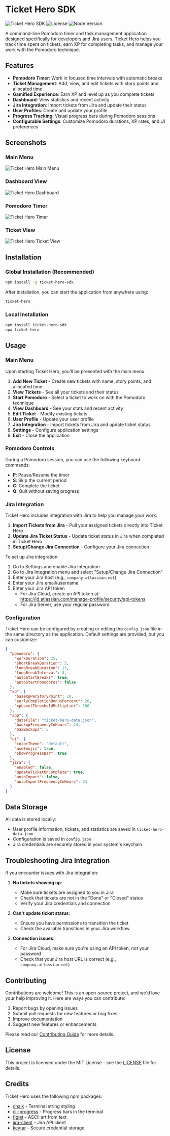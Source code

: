 # Ticket Hero SDK

![Ticket Hero SDK](https://img.shields.io/npm/v/ticket-hero-sdk)
![License](https://img.shields.io/npm/l/ticket-hero-sdk)
![Node Version](https://img.shields.io/node/v/ticket-hero-sdk)

A command-line Pomodoro timer and task management application designed specifically for developers and Jira users. Ticket Hero helps you track time spent on tickets, earn XP for completing tasks, and manage your work with the Pomodoro technique.

## Features

- **Pomodoro Timer**: Work in focused time intervals with automatic breaks
- **Ticket Management**: Add, view, and edit tickets with story points and allocated time
- **Gamified Experience**: Earn XP and level up as you complete tickets
- **Dashboard**: View statistics and recent activity
- **Jira Integration**: Import tickets from Jira and update their status
- **User Profiles**: Create and update your profile
- **Progress Tracking**: Visual progress bars during Pomodoro sessions
- **Configurable Settings**: Customize Pomodoro durations, XP rates, and UI preferences

## Screenshots

### Main Menu
![Ticket Hero Main Menu](./assets/ticket-hero-main.png)

### Dashboard View
![Ticket Hero Dashboard](./assets/ticket-hero-dashboard.png)

### Pomodoro Timer
![Ticket Hero Timer](./assets/ticket-hero-timer.png)

### Ticket View
![Ticket Hero Ticket View](./assets/ticket-hero-view.png)

## Installation

### Global Installation (Recommended)

```bash
npm install -g ticket-hero-sdk
```

After installation, you can start the application from anywhere using:

```bash
ticket-hero
```

### Local Installation

```bash
npm install ticket-hero-sdk
npx ticket-hero
```

## Usage

### Main Menu

Upon starting Ticket Hero, you'll be presented with the main menu:

1. **Add New Ticket** - Create new tickets with name, story points, and allocated time
2. **View Tickets** - See all your tickets and their status
3. **Start Pomodoro** - Select a ticket to work on with the Pomodoro technique
4. **View Dashboard** - See your stats and recent activity
5. **Edit Ticket** - Modify existing tickets
6. **User Profile** - Update your user profile
7. **Jira Integration** - Import tickets from Jira and update ticket status
8. **Settings** - Configure application settings
9. **Exit** - Close the application

### Pomodoro Controls

During a Pomodoro session, you can use the following keyboard commands:

- **P**: Pause/Resume the timer
- **S**: Skip the current period
- **C**: Complete the ticket
- **Q**: Quit without saving progress

### Jira Integration

Ticket Hero includes integration with Jira to help you manage your work:

1. **Import Tickets from Jira** - Pull your assigned tickets directly into Ticket Hero
2. **Update Jira Ticket Status** - Update ticket status in Jira when completed in Ticket Hero
3. **Setup/Change Jira Connection** - Configure your Jira connection

To set up Jira integration:
1. Go to Settings and enable Jira Integration
2. Go to Jira Integration menu and select "Setup/Change Jira Connection"
3. Enter your Jira host (e.g., `company.atlassian.net`)
4. Enter your Jira email/username
5. Enter your Jira API token
   - For Jira Cloud, create an API token at: https://id.atlassian.com/manage-profile/security/api-tokens
   - For Jira Server, use your regular password

### Configuration

Ticket Hero can be configured by creating or editing the `config.json` file in the same directory as the application. Default settings are provided, but you can customize:

```json
{
  "pomodoro": {
    "workDuration": 25,
    "shortBreakDuration": 5,
    "longBreakDuration": 15,
    "longBreakInterval": 4,
    "autoStartBreaks": true,
    "autoStartPomodoros": false
  },
  "xp": {
    "baseXpPerStoryPoint": 10,
    "earlyCompletionBonusPercent": 20,
    "xpLevelThresholdMultiplier": 100
  },
  "app": {
    "dataFile": "ticket-hero-data.json",
    "backupFrequencyInHours": 24,
    "maxBackups": 5
  },
  "ui": {
    "colorTheme": "default",
    "useEmojis": true,
    "showProgressBar": true
  },
  "jira": {
    "enabled": false,
    "updateTicketOnComplete": true,
    "autoImport": false,
    "autoImportFrequencyInHours": 24
  }
}
```

## Data Storage

All data is stored locally:

- User profile information, tickets, and statistics are saved in `ticket-hero-data.json`
- Configuration is saved in `config.json`
- Jira credentials are securely stored in your system's keychain

## Troubleshooting Jira Integration

If you encounter issues with Jira integration:

1. **No tickets showing up**: 
   - Make sure tickets are assigned to you in Jira
   - Check that tickets are not in the "Done" or "Closed" status
   - Verify your Jira credentials and connection

2. **Can't update ticket status**:
   - Ensure you have permissions to transition the ticket
   - Check the available transitions in your Jira workflow

3. **Connection issues**:
   - For Jira Cloud, make sure you're using an API token, not your password
   - Check that your Jira host URL is correct (e.g., `company.atlassian.net`)

## Contributing

Contributions are welcome! This is an open-source project, and we'd love your help improving it. Here are ways you can contribute:

1. Report bugs by opening issues
2. Submit pull requests for new features or bug fixes
3. Improve documentation
4. Suggest new features or enhancements

Please read our [Contributing Guide](CONTRIBUTING.md) for more details.

## License

This project is licensed under the MIT License - see the [LICENSE](LICENSE) file for details.

## Credits

Ticket Hero uses the following npm packages:

- [chalk](https://www.npmjs.com/package/chalk) - Terminal string styling
- [cli-progress](https://www.npmjs.com/package/cli-progress) - Progress bars in the terminal
- [figlet](https://www.npmjs.com/package/figlet) - ASCII art from text
- [jira-client](https://www.npmjs.com/package/jira-client) - Jira API client
- [keytar](https://www.npmjs.com/package/keytar) - Secure credential storage